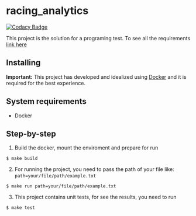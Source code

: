 # racing_analytics

[![Codacy Badge](https://api.codacy.com/project/badge/Grade/cc7e2af47c7c4e41a8354a069179e65a)](https://app.codacy.com/app/zetavares.rib/racing_analytics?utm_source=github.com&utm_medium=referral&utm_content=guilhermetavares/racing_analytics&utm_campaign=Badge_Grade_Dashboard)

This project is the solution for a programing test.
To see all the requirements [link here](https://github.com/Gympass/interview-test/blob/master/README.md)

## Installing

**Important:** This project has developed and idealized using [Docker](https://github.com/Gympass/interview-test/blob/master/README.md) and it is required for the best experience.

## System requirements
* Docker

## Step-by-step

1.  Build the docker, mount the enviroment and prepare for run
```
$ make build
```

2.  For running the project, you need to pass the path of your file like: `path=your/file/path/example.txt`
```
$ make run path=your/file/path/example.txt
```

3.  This project contains unit tests, for see the results, you need to run
```
$ make test
```
